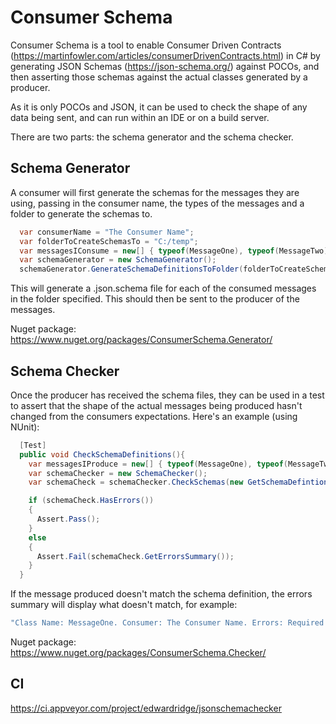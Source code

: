 # Consumer Schema

Consumer Schema is a tool to enable Consumer Driven Contracts (https://martinfowler.com/articles/consumerDrivenContracts.html) in C# by generating JSON Schemas (https://json-schema.org/) against POCOs, and then asserting those schemas against the actual classes generated by a producer.

As it is only POCOs and JSON, it can be used to check the shape of any data being sent, and can run within an IDE or on a build server.

There are two parts: the schema generator and the schema checker.

## Schema Generator
A consumer will first generate the schemas for the messages they are using, passing in the consumer name, the types of the messages and a folder to generate the schemas to.

```C#
  var consumerName = "The Consumer Name";
  var folderToCreateSchemasTo = "C:/temp";
  var messagesIConsume = new[] { typeof(MessageOne), typeof(MessageTwo) };
  var schemaGenerator = new SchemaGenerator();
  schemaGenerator.GenerateSchemaDefinitionsToFolder(folderToCreateSchemasTo, consumerName, messagesIConsume);
```

This will generate a .json.schema file for each of the consumed messages in the folder specified. This should then be sent to the producer of the messages.

Nuget package: https://www.nuget.org/packages/ConsumerSchema.Generator/

## Schema Checker
Once the producer has received the schema files, they can be used in a test to assert that the shape of the actual messages being produced hasn't changed from the consumers expectations. Here's an example (using NUnit):

```C#
  [Test]
  public void CheckSchemaDefinitions(){
    var messagesIProduce = new[] { typeof(MessageOne), typeof(MessageTwo) };
    var schemaChecker = new SchemaChecker();
    var schemaCheck = schemaChecker.CheckSchemas(new GetSchemaDefintionsFromFolder("C:/PathToSchemas"), messagesIProduce);

    if (schemaCheck.HasErrors())
    {
      Assert.Pass();
    }
    else
    {
      Assert.Fail(schemaCheck.GetErrorsSummary());
    }
  }
```

If the message produced doesn't match the schema definition, the errors summary will display what doesn't match, for example:
``` C#
"Class Name: MessageOne. Consumer: The Consumer Name. Errors: Required properties are missing from object: PropertyOne. Path ''."
```

Nuget package: https://www.nuget.org/packages/ConsumerSchema.Checker/

## CI
https://ci.appveyor.com/project/edwardridge/jsonschemachecker

